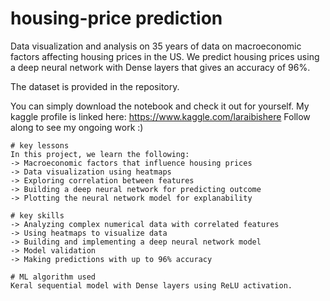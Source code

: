 # housing-price prediction

Data visualization and analysis on 35 years of data on macroeconomic factors affecting housing prices in the US.
We predict housing prices using a deep neural network with Dense layers that gives an accuracy of 96%.

The dataset is provided in the repository.

You can simply download the notebook and check it out for yourself. My kaggle profile is linked here: https://www.kaggle.com/laraibishere Follow along to see my ongoing work :)

    # key lessons
    In this project, we learn the following:
    -> Macroeconomic factors that influence housing prices 
    -> Data visualization using heatmaps
    -> Exploring correlation between features 
    -> Building a deep neural network for predicting outcome
    -> Plotting the neural network model for explanability

    # key skills
    -> Analyzing complex numerical data with correlated features 
    -> Using heatmaps to visualize data
    -> Building and implementing a deep neural network model
    -> Model validation
    -> Making predictions with up to 96% accuracy

    # ML algorithm used
    Keral sequential model with Dense layers using ReLU activation.
    

